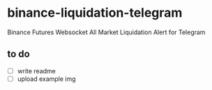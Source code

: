 # binance-liquidation-telegram
Binance Futures Websocket All Market Liquidation Alert for Telegram

## to do
- [ ] write readme
- [ ] upload example img
